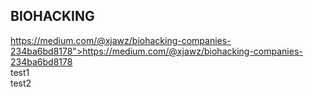 <h2>BIOHACKING</h2>
<p><a href="https://medium.com/@xjawz/biohacking-companies-234ba6bd8178%22%3Ehttps://medium.com/@xjawz/biohacking-companies-234ba6bd8178">https://medium.com/@xjawz/biohacking-companies-234ba6bd8178">https://medium.com/@xjawz/biohacking-companies-234ba6bd8178</a><br>
test1<br>
test2</p>
